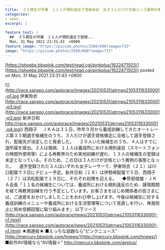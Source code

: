 ```yaml
---
title:  ３５期生が卒業　１１人が規則違反で登録未定　女子３人だけが合格という異例の事態に 	
categories:
- news
excerpt: |
  
feature_text: |
  ##  ３５期生が卒業　１１人が規則違反で登録...
  Mon, 31 May 2021 23:31:43  +0900
feature_image: "https://picsum.photos/2560/600?image=733"
image: "https://picsum.photos/2560/600?image=733"
---
```


[https://phoebe.bbspink.com/test/read.cgi/pinkplus/1622471503/](https://phoebe.bbspink.com/test/read.cgi/pinkplus/1622471503/)
posted on Mon, 31 May 2021 23:31:43  +0900

<!--more-->

![](http://race.sanspo.com/autorace/images/20210531/atrnws21053116330001-p1.jpg 伊東玲衣 [http://race.sanspo.com/autorace/images/20210531/atrnws21053116330001-p3.jpg](http://race.sanspo.com/autorace/images/20210531/atrnws21053116330001-p3.jpg) 新井日和 [http://race.sanspo.com/autorace/images/20210531/atrnws21053116330001-p4.jpg)](http://race.sanspo.com/autorace/images/20210531/atrnws21053116330001-p4.jpg)) 西翔子 　ＪＫＡは３１日、昨年９月から養成訓練してきたオートレース第３５期選手候補生のうち、３人だけが選手資格検定に合格して選手登録され、配属先が決定したと発表した。 　２０人いた候補生のうち、４人はすでに退所届を提出。２人は傷病、１１人は養成所における規則違反（スマートフォンの時間外使用等）による再教育のため実地訓練が遅れ、１３人の候補生の登録は未定となっている。そのため、この日は３人だけが合格という異例の事態となった。 　選手登録された３人はいずれも女子レーサーで、伊東玲衣（２１）は川口配属で３日にデビュー予定。新井日和（１８）は伊勢崎配属で５日、西翔子（２７）は浜松配属で１９日に、それぞれ初陣を迎える。 　◆笹部俊雄・ＪＫＡ会長「１１名の候補生については、養成所における規則違反のため、謹慎期間を経て再教育訓練を行う予定としています。お客さまをはじめ関係者の皆さまには、ご迷惑をおかけしましたことをおわび申し上げます。今後は候補生に対する養成訓練のメニューや養成所における生活管理等について見直しを行い、再発防止に努め信頼回復に取り組みます」 以下ソース [http://race.sanspo.com/autorace/news/20210531/atrnws21053116330001-n1.html](http://race.sanspo.com/autorace/news/20210531/atrnws21053116330001-n1.html) ★関連板★ ■えっちな話題なら”ピンクニュース” [http://mercury.bbspink.com/hnews/](http://mercury.bbspink.com/hnews/) ■新作AV情報なら”AV情報＋” http://mercury.bbspink.com/avplus/
